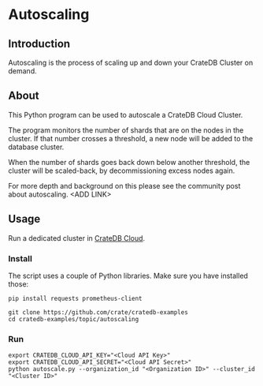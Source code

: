 # Autoscaling

## Introduction

Autoscaling is the process of scaling up and down your CrateDB Cluster
on demand.

## About

This Python program can be used to autoscale a CrateDB Cloud Cluster.

The program monitors the number of shards that are on the nodes in the
cluster. If that number crosses a threshold, a new node will be added
to the database cluster.

When the number of shards goes back down below another threshold, the
cluster will be scaled-back, by decommissioning excess nodes again.

For more depth and background on this please see the community post
about autoscaling. \<ADD LINK\>

## Usage

Run a dedicated cluster in [CrateDB Cloud](https://console.cratedb.cloud/).

### Install

The script uses a couple of Python libraries. Make sure you have installed those:

```shell
pip install requests prometheus-client
```

```shell
git clone https://github.com/crate/cratedb-examples
cd cratedb-examples/topic/autoscaling
```

### Run

```shell
export CRATEDB_CLOUD_API_KEY="<Cloud API Key>"
export CRATEDB_CLOUD_API_SECRET="<Cloud API Secret>"
python autoscale.py --organization_id "<Organization ID>" --cluster_id "<Cluster ID>"
```
